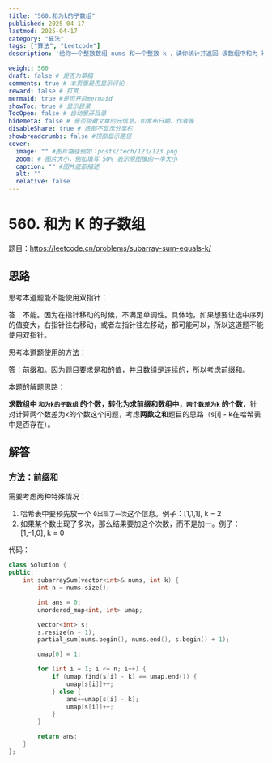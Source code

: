 ```yaml
---
title: "560.和为k的子数组"
published: 2025-04-17
lastmod: 2025-04-17
category: "算法"
tags: ["算法", "Leetcode"]
description: '给你一个整数数组 nums 和一个整数 k ，请你统计并返回 该数组中和为 k 的子数组的个数 。'

weight: 560
draft: false # 是否为草稿
comments: true # 本页面是否显示评论
reward: false # 打赏
mermaid: true #是否开启mermaid
showToc: true # 显示目录
TocOpen: false # 自动展开目录
hidemeta: false # 是否隐藏文章的元信息，如发布日期、作者等
disableShare: true # 底部不显示分享栏
showbreadcrumbs: false #顶部显示路径
cover:
  image: "" #图片路径例如：posts/tech/123/123.png
  zoom: # 图片大小，例如填写 50% 表示原图像的一半大小
  caption: "" #图片底部描述
  alt: ""
  relative: false
---
```


# 560. 和为 K 的子数组

题目：https://leetcode.cn/problems/subarray-sum-equals-k/



## 思路

思考本道题能不能使用双指针：

答：不能。因为在指针移动的时候，不满足单调性。具体地，如果想要让选中序列的值变大，右指针往右移动，或者左指针往左移动，都可能可以，所以这道题不能使用双指针。



思考本道题使用的方法：

答：前缀和。因为题目要求是和的值，并且数组是连续的，所以考虑前缀和。



本题的解题思路：

**求数组中 `和为k的子数组` 的个数，转化为求前缀和数组中，`两个数差为k` 的个数**，针对计算两个数差为k的个数这个问题，考虑**两数之和**题目的思路（s[i] - k在哈希表中是否存在）。



## 解答

### 方法：前缀和

需要考虑两种特殊情况：

1. 哈希表中要预先放一个 `0出现了一次`这个信息。例子：[1,1,1], k = 2
2. 如果某个数出现了多次，那么结果要加这个次数，而不是加一。例子：[1,-1,0], k = 0



代码：

```cpp
class Solution {
public:
    int subarraySum(vector<int>& nums, int k) {
        int n = nums.size();

        int ans = 0;
        unordered_map<int, int> umap;

        vector<int> s;
        s.resize(n + 1);
        partial_sum(nums.begin(), nums.end(), s.begin() + 1);

        umap[0] = 1; 

        for (int i = 1; i <= n; i++) {
            if (umap.find(s[i] - k) == umap.end()) {
                umap[s[i]]++;
            } else {
                ans+=umap[s[i] - k];
                umap[s[i]]++;
            }
        }

        return ans;
    }
};
```

